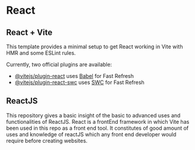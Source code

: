 # React
## React + Vite

This template provides a minimal setup to get React working in Vite with HMR and some ESLint rules.

Currently, two official plugins are available:

- [@vitejs/plugin-react](https://github.com/vitejs/vite-plugin-react/blob/main/packages/plugin-react/README.md) uses [Babel](https://babeljs.io/) for Fast Refresh
- [@vitejs/plugin-react-swc](https://github.com/vitejs/vite-plugin-react-swc) uses [SWC](https://swc.rs/) for Fast Refresh

## ReactJS

This repository gives a basic insight of the basic to advanced uses and functionalities of ReactJS. React is a frontEnd framework in which Vite has been used in this repo as a front end tool. It constitutes of good amount of uses and knowledge of reactJS which any front end developer would require before creating websites.